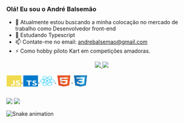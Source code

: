### Olá! Eu sou o André Balsemão 

- 🔭 Atualmente estou buscando a minha colocação no mercado de trabalho como Desenvolvedor front-end
- 🌱 Estudando Typescript
- 📫 Contate-me no email: andrebalsemao@gmail.com
- ⚡ Como hobby piloto Kart em competições amadoras.



<div align="center">
  <a href="https://github.com/andrebalsemao">
  <img height="180em" src="https://github-readme-stats.vercel.app/api?username=andrebalsemao&show_icons=true&theme=dracula&include_all_commits=true&count_private=true"/>
  <img height="180em" src="https://github-readme-stats.vercel.app/api/top-langs/?username=andrebalsemao&layout=compact&langs_count=7&theme=dracula"/>
</div>
<div style="display: inline_block"><br>
  <img align="center" alt="Rafa-Js" height="30" width="40" src="https://raw.githubusercontent.com/devicons/devicon/master/icons/javascript/javascript-plain.svg">
  <img align="center" alt="Rafa-Ts" height="30" width="40" src="https://raw.githubusercontent.com/devicons/devicon/master/icons/typescript/typescript-plain.svg">
  <img align="center" alt="Rafa-React" height="30" width="40" src="https://raw.githubusercontent.com/devicons/devicon/master/icons/react/react-original.svg">
  <img align="center" alt="Rafa-HTML" height="30" width="40" src="https://raw.githubusercontent.com/devicons/devicon/master/icons/html5/html5-original.svg">
  <img align="center" alt="Rafa-CSS" height="30" width="40" src="https://raw.githubusercontent.com/devicons/devicon/master/icons/css3/css3-original.svg"> 
</div>

  ##
 
<div> 
  <a href = "mailto:andrebalsemao@gmail.com"><img src="https://img.shields.io/badge/-Gmail-%23333?style=for-the-badge&logo=gmail&logoColor=white" target="_blank"></a>
  <a href="https://www.linkedin.com/andrebalsemao" target="_blank"><img src="https://img.shields.io/badge/-LinkedIn-%230077B5?style=for-the-badge&logo=linkedin&logoColor=white" target="_blank"></a> 
 
  ![Snake animation](https://github.com/andrebalsemao/andrebalsemao/blob/output/github-contribution-grid-snake.svg)
 
</div>
